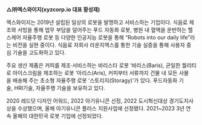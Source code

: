 
**△㈜엑스와이지(xyzcorp.io 대표 황성재)**

엑스와이지는 2019년 설립된 일상의 로봇을 발명하고 서비스하는 기업이다. 식음료 제조와 서빙을 통해 업무 부담을 덜어주는 푸드 자동화 로봇, 병원 내 혈액을 운반하는 헬스케어 자율주행 로봇 등 다양한 인공지능 로봇을 통해 “Robots into our daily life”라는 비전을 실현 중이다. 식음료 자회사 라운지엑스를 통한 기술 실증을 통해 사용자 중심 기술을 고도화하고 있다.

주요 생산 제품은 커피를 제조·서비스하는 바리스타 로봇 ‘바리스(Baris), 균일한 퀄리티로 아이스크림을 제조하는 로봇 ’아리스(Aris), 커피부터 서류까지 건물 내 모든 사물을 배송해 주는 초소형 자율주행 로봇 ‘스토리지(Storagy)’가 있다. 푸드자동화 기술, HRI기술, 자율주행 기술을 보유하고 있다.

2020 레드닷 디자인 어워드, 2022 아기유니콘 선정, 2022 도시혁신대상 경기도지사상을 수상했으며, 올해 아기유니콘 플러스 지원사업에 선정됐다. 2021~2023 3년 연속 올해의 대한민국 로봇 기업에 선정되었다.
